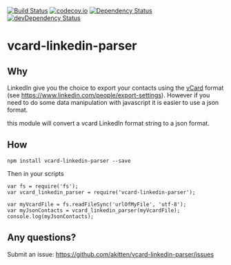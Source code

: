 [![Build Status](https://travis-ci.org/akitten/vcard-linkedin-parser.svg)](https://travis-ci.org/akitten/vcard-linkedin-parser)
[![codecov.io](https://codecov.io/github/akitten/vcard-linkedin-parser/coverage.svg?branch=master)](https://codecov.io/github/akitten/vcard-linkedin-parser?branch=master)
[![Dependency Status](https://david-dm.org/akitten/vcard-linkedin-parser.svg)](https://david-dm.org/akitten/vcard-linkedin-parser)
[![devDependency Status](https://david-dm.org/akitten/vcard-linkedin-parser/dev-status.svg)](https://david-dm.org/akitten/vcard-linkedin-parser#info=devDependencies)
# vcard-linkedin-parser

## Why

LinkedIn give you the choice to export your contacts using the [vCard](https://en.wikipedia.org/wiki/VCard) format (see https://www.linkedin.com/people/export-settings). However if you need to do some data manipulation with javascript it is easier to use a json format.

this module will convert a vcard LinkedIn format string to a json format.

##  How

```
npm install vcard-linkedin-parser --save
```
Then in your scripts

```
var fs = require('fs');
var vcard_linkedin_parser = require('vcard-linkedin-parser');

var myVcardFile = fs.readFileSync('urlOfMyFile', 'utf-8');
var myJsonContacts = vcard_linkedin_parser(myVcardFile);
console.log(myJsonContacts);
```

## Any questions?

Submit an issue: https://github.com/akitten/vcard-linkedin-parser/issues
